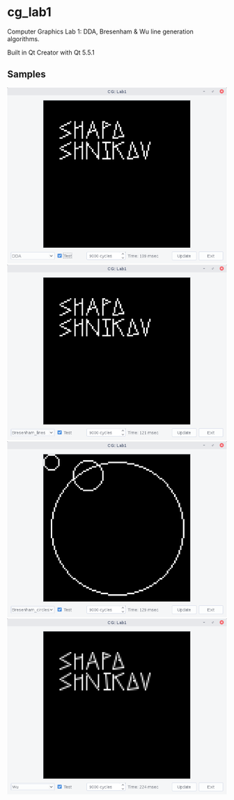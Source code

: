 # cg_lab1
Computer Graphics Lab 1: DDA, Bresenham & Wu line generation algorithms.

Built in Qt Creator with Qt 5.5.1

## Samples
![DDA](/samples/_dda.png)
![Bresenham line](/samples/_bresenham_line.png)
![Bresenham circle](/samples/_bresenham_circle.png)
![Wu](/samples/_wu.png)

